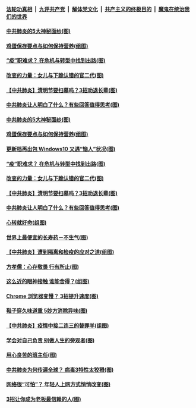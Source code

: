 

####  [法轮功真相](../../../../basic/blob/master/README.md?t=03311803) &nbsp;|&nbsp; [九评共产党](../../../../9ping.md/blob/master/README.md?t=03311803) &nbsp;|&nbsp; [解体党文化](../../../../jtdwh.md/blob/master/README.md?t=03311803)  &nbsp;|&nbsp; [共产主义的终极目的](../../../../gczydzjmd.md/blob/master/README.md?t=03311803) &nbsp;|&nbsp; [魔鬼在统治我们的世界](../../../../mgztzwmdsj.md/blob/master/README.md?t=03311803) 

#### [中共肺炎的5大神秘面纱(图)](../pages/p8/928093.md?t=03311803) 

#### [鸡蛋保存要点与如何保持营养(组图)](../pages/p8/927626.md?t=03311803) 

#### [“疫”职难求？ 在危机与转型中找到出路(图)](../pages/p8/928006.md?t=03311803) 

#### [改变的力量：女儿与下跪认错的官二代(图)](../pages/p8/924925.md?t=03311803) 

#### [【中共肺炎】清明节要扫墓吗？3招劝退长辈(图)](../pages/p8/927615.md?t=03311803) 

#### [中共肺炎让人明白了什么？有些回答值得思考(图)](../pages/p8/927992.md?t=03311803) 

#### [中共肺炎的5大神秘面纱(图)](../pages/p8/928093.md?t=03311803) 

#### [鸡蛋保存要点与如何保持营养(组图)](../pages/p8/927626.md?t=03311803) 

#### [更新档再出包 Windows10 又遇“恼人”状况(图)](../pages/p8/928027.md?t=03311803) 

#### [“疫”职难求？ 在危机与转型中找到出路(图)](../pages/p8/928006.md?t=03311803) 

#### [改变的力量：女儿与下跪认错的官二代(图)](../pages/p8/924925.md?t=03311803) 

#### [【中共肺炎】清明节要扫墓吗？3招劝退长辈(图)](../pages/p8/927615.md?t=03311803) 

#### [中共肺炎让人明白了什么？有些回答值得思考(图)](../pages/p8/927992.md?t=03311803) 

#### [心转就好命(组图)](../pages/p8/927836.md?t=03311803) 

#### [世界上最便宜的长寿药－不生气(图)](../pages/p8/927604.md?t=03311803) 

#### [【中共肺炎】遭到隔离和检疫的应对之道(组图)](../pages/p8/927827.md?t=03311803) 

#### [方孝儒：心存敬畏 行有所止(图)](../pages/p8/927618.md?t=03311803) 

#### [这么近的眼神接触 谁能舍得？(组图)](../pages/p8/927825.md?t=03311803) 

#### [Chrome 浏览器变慢？ 3招提升速度(图)](../pages/p8/927824.md?t=03311803) 

#### [鞋子穿久味道重 5妙方消除异味(图)](../pages/p8/927774.md?t=03311803) 

#### [【中共肺炎】疫情中接二连三的替罪羊(组图)](../pages/p8/927573.md?t=03311803) 

#### [学会对自己负责 别做人生的旁观者(图)](../pages/p8/927599.md?t=03311803) 

#### [用心良苦的班主任(图)](../pages/p8/927693.md?t=03311803) 

#### [中共肺炎为何传遍全球？ 病毒3特性太狡猾(图)](../pages/p8/927690.md?t=03311803) 

#### [网络很“可怕”？ 年轻人上网方式悄悄改变(图)](../pages/p8/927593.md?t=03311803) 

#### [3招让你成为老板最信赖的人(图)](../pages/p8/927616.md?t=03311803) 

